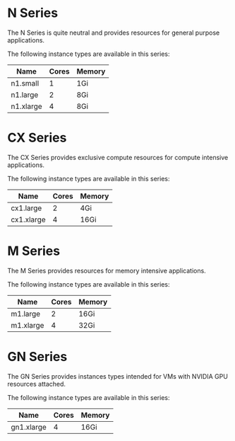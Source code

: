 # N Series
The N Series is quite neutral and provides resources for general
purpose applications.

The following instance types are available in this series:

Name      | Cores | Memory
----------|-------|-------
n1.small  | 1     | 1Gi   
n1.large  | 2     | 8Gi   
n1.xlarge | 4     | 8Gi   


# CX Series
The CX Series provides exclusive compute resources for compute
intensive applications.

The following instance types are available in this series:

Name       | Cores | Memory
-----------|-------|-------
cx1.large  | 2     | 4Gi   
cx1.xlarge | 4     | 16Gi  


# M Series
The M Series provides resources for memory intensive applications.

The following instance types are available in this series:

Name      | Cores | Memory
----------|-------|-------
m1.large  | 2     | 16Gi  
m1.xlarge | 4     | 32Gi  


# GN Series
The GN Series provides instances types intended for VMs with NVIDIA
GPU resources attached.

The following instance types are available in this series:

Name       | Cores | Memory
-----------|-------|-------
gn1.xlarge | 4     | 16Gi  


